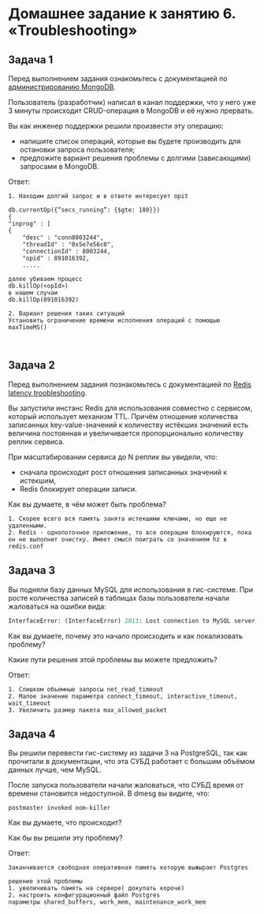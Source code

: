 # Домашнее задание к занятию 6. «Troubleshooting»

## Задача 1

Перед выполнением задания ознакомьтесь с документацией по [администрированию MongoDB](https://docs.mongodb.com/manual/administration/).

Пользователь (разработчик) написал в канал поддержки, что у него уже 3 минуты происходит CRUD-операция в MongoDB и её 
нужно прервать. 

Вы как инженер поддержки решили произвести эту операцию:

- напишите список операций, которые вы будете производить для остановки запроса пользователя;
- предложите вариант решения проблемы с долгими (зависающими) запросами в MongoDB.

Ответ:
```
1. Находим долгий запрос и в ответе интересует opit

db.currentOp({“secs_running”: {$gte: 180}}) 
{
"inprog" : [
{
    "desc" : "conn8003244",
    "threadId" : "0x5e7e56c0",
    "connectionId" : 8003244,
    "opid" : 891016392,
    .....

далее убиваем процесс
db.killOp(<opId>)
в нашем случаи
db.killOp(891016392)

2. Вариант решения таких ситуаций 
Установить ограничение времени исполнения операций с помощью maxTimeMS()



```

## Задача 2

Перед выполнением задания познакомьтесь с документацией по [Redis latency troobleshooting](https://redis.io/topics/latency).

Вы запустили инстанс Redis для использования совместно с сервисом, который использует механизм TTL. 
Причём отношение количества записанных key-value-значений к количеству истёкших значений есть величина постоянная и
увеличивается пропорционально количеству реплик сервиса. 

При масштабировании сервиса до N реплик вы увидели, что:

- сначала происходит рост отношения записанных значений к истекшим,
- Redis блокирует операции записи.

Как вы думаете, в чём может быть проблема?

```
1. Скорее всего вся память занята истекшими ключами, но еще не удаленными. 
2. Redis - однопоточное приложение, то все операции блокируются, пока он не выполнит очистку. Имеет смысл поиграть со значением hz в redis.conf

```
## Задача 3

Вы подняли базу данных MySQL для использования в гис-системе. При росте количества записей в таблицах базы
пользователи начали жаловаться на ошибки вида:
```python
InterfaceError: (InterfaceError) 2013: Lost connection to MySQL server during query u'SELECT..... '
```

Как вы думаете, почему это начало происходить и как локализовать проблему?

Какие пути решения этой проблемы вы можете предложить?

Ответ:
```
1. Слишком объемные запросы net_read_timeout
2. Малое значение параметра connect_timeout, interactive_timeout, wait_timeout
3. Увеличить размер пакета max_allowed_packet 

```

## Задача 4


Вы решили перевести гис-систему из задачи 3 на PostgreSQL, так как прочитали в документации, что эта СУБД работает с 
большим объёмом данных лучше, чем MySQL.

После запуска пользователи начали жаловаться, что СУБД время от времени становится недоступной. В dmesg вы видите, что:

`postmaster invoked oom-killer`

Как вы думаете, что происходит?

Как бы вы решили эту проблему?

Ответ:
```
Заканчивается свободная оперативная память которую выжырает Postgres

решение этой проблемы
1. увеличивать память на сервере( докупать короче)
2. настроить конфигурационный файл Postgres
параметры shared_buffers, work_mem, maintenance_work_mem
```